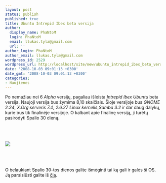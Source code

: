 ```yaml
---
layout: post
status: publish
published: true
title: Ubuntu Intrepid Ibex beta versija
author:
  display_name: PhaNtoM
  login: PhaNtoM
  email: llukas.tyla@gmail.com
  url: ''
author_login: PhaNtoM
author_email: llukas.tyla@gmail.com
wordpress_id: 2529
wordpress_url: http://localhost/site/new/ubuntu_intrepid_ibex_beta_versija/
date: '2008-10-03 09:01:13 +0300'
date_gmt: '2008-10-03 09:01:13 +0300'
categories:
- Naujienos
---
```

<p>Po nemažiau nei 6 <i>Alpha</i> versijų, pagaliau išleista <i>Intrepid Ibex</i> <i>Ubuntu</i> beta versija. Naujoji versija bus žymima 8,10 skaičiais. Šioje versijoje bus <i>GNOME 2.24</i>, <i> X.Org serveris 7.4</i>, <i>2.6.27 Linux kernelis</i>,<i>Samba 3.2</i> ir dar daug dalykų, kurie bus tik finalinėje versijoje. O kalbant apie finalinę versiją, ji turėtų pasirodyti Spalio 30 dieną.<br />
<br><br />
<br><br><img src="http://www.technews.lt/upl/Failai/sexy-ubuntu.jpg"><br><br />
<br><br />
<br>O belaukiant Spalio 30-tos dienos galite išmėginti tai ką gali ir galės ši OS. Ją parsisiūsti galite iš <a class="ns" href="http://www.ubuntu.com/testing/intrepid/beta">čia</a>.<br />
<br><br />
<br><br />
<br></p>
